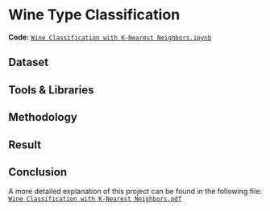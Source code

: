# Wine Type Classification
**Code:** [`Wine Classification with K-Nearest Neighbors.ipynb`](./Wine%20Classification%20with%20K-Nearest%20Neighbors.ipynb)

## Dataset


## Tools & Libraries


## Methodology


## Result


## Conclusion


A more detailed explanation of this project can be found in the following file: [`Wine Classification with K-Nearest Neighbors.pdf`](./Wine%20Classification%20with%20K-Nearest%20Neighbors.pdf)
